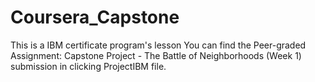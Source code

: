 # Coursera_Capstone
This is a IBM certificate program's lesson
You can find the Peer-graded Assignment: Capstone Project - The Battle of Neighborhoods (Week 1) submission in clicking ProjectIBM file.
